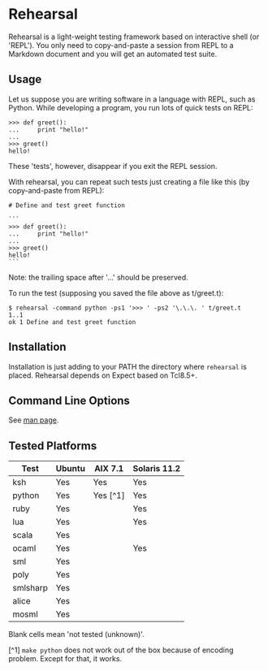 # Rehearsal

Rehearsal is a light-weight testing framework based on interactive shell (or 'REPL').
You only need to copy-and-paste a session from REPL to a Markdown document and you will get an automated test suite.

## Usage

Let us suppose you are writing software in a language with REPL, such as Python.
While developing a program, you run lots of quick tests on REPL:

```
>>> def greet():
...     print "hello!"
... 
>>> greet()
hello!
```

These 'tests', however, disappear if you exit the REPL session.

With rehearsal, you can repeat such tests just creating a file like this (by copy-and-paste from REPL):

    # Define and test greet function
    
    ```
    >>> def greet():
    ...     print "hello!"
    ... 
    >>> greet()
    hello!
    ```

Note: the trailing space after '...' should be preserved.

To run the test (supposing you saved the file above as t/greet.t):

```
$ rehearsal -command python -ps1 '>>> ' -ps2 '\.\.\. ' t/greet.t
1..1
ok 1 Define and test greet function
```

## Installation

Installation is just adding to your PATH the directory where `rehearsal` is placed.
Rehearsal depends on Expect based on Tcl8.5+.

## Command Line Options

See [man page](https://github.com/tkob/rehearsal/blob/master/rehearsal.pod).

## Tested Platforms

| Test     | Ubuntu | AIX 7.1  | Solaris 11.2 |
| -------- | ------ | -------- | ------------ |
| ksh      | Yes    | Yes      | Yes          |
| python   | Yes    | Yes [^1] | Yes          |
| ruby     | Yes    |          | Yes          |
| lua      | Yes    |          | Yes          |
| scala    | Yes    |          |              |
| ocaml    | Yes    |          | Yes          |
| sml      | Yes    |          |              |
| poly     | Yes    |          |              |
| smlsharp | Yes    |          |              |
| alice    | Yes    |          |              |
| mosml    | Yes    |          |              |

Blank cells mean 'not tested (unknown)'.

[^1] `make python` does not work out of the box because of encoding problem. Except for that, it works.
